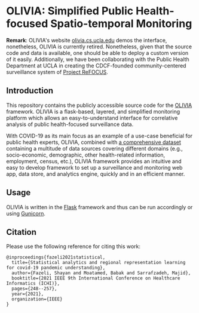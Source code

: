 # OLIVIA: Simplified Public Health-focused Spatio-temporal Monitoring

__Remark__: OLIVIA's website [olivia.cs.ucla.edu](http://olivia.cs.ucla.edu) demos the interface, nonetheless, OLIVIA is currently retired. Nonetheless,
given that the source code and data is available, one should be able to deploy a custom version of it easily.
Additionally, we have been collaborating with the Public Health Department at UCLA in creating the CDCF-founded community-centered surveillance system of [Project ReFOCUS](http://projectrefocus.com).

## Introduction
This repository contains the publicly accessible source code for the [OLIVIA](https://dailybruin.com/2020/05/21/ucla-team-compiles-coronavirus-related-data-creates-statistical-modeling-tool) framework.
OLIVIA is a flask-based, layered, and simplified monitoring platform which allows an easy-to-understand interface
for correlative analysis of public health-focused surveillance data. 

With COVID-19 as its main focus as an example of a
use-case beneficial for public health experts, OLIVIA, combined with [a comprehensive dataset](https://shayanfazeli.github.io/olivia_dataset/Readme.html#introduction) containing a multitude of 
data sources covering different domains (e.g., socio-economic, demographic, other health-related information, employment, census, etc.),
OLIVIA framework provides an intuitive and easy to develop framework to set up a surveillance and monitoring web app, data store,
and analytics engine, quickly and in an efficient manner.

## Usage
OLIVIA is written in the [Flask](https://flask.palletsprojects.com/en/2.2.x/) framework and thus can be run accordingly or using [Gunicorn](https://gunicorn.org/).

## Citation
Please use the following reference for citing this work:

```
@inproceedings{fazeli2021statistical,
  title={Statistical analytics and regional representation learning for covid-19 pandemic understanding},
  author={Fazeli, Shayan and Moatamed, Babak and Sarrafzadeh, Majid},
  booktitle={2021 IEEE 9th International Conference on Healthcare Informatics (ICHI)},
  pages={248--257},
  year={2021},
  organization={IEEE}
}
```